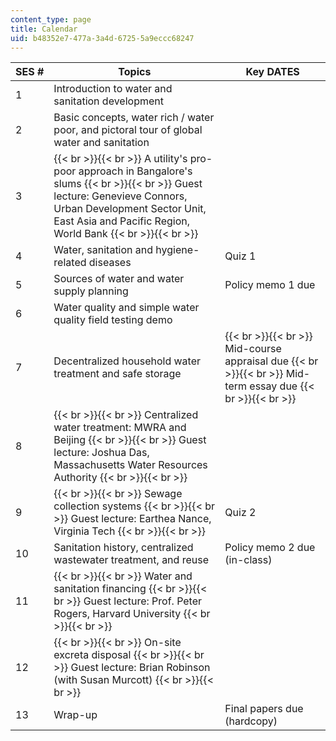 ```yaml
---
content_type: page
title: Calendar
uid: b48352e7-477a-3a4d-6725-5a9eccc68247
---
```


| SES # | Topics | Key DATES |
| --- | --- | --- |
| 1 | Introduction to water and sanitation development | &nbsp; |
| 2 | Basic concepts, water rich / water poor, and pictoral tour of global water and sanitation | &nbsp; |
| 3 |  {{< br >}}{{< br >}} A utility's pro-poor approach in Bangalore's slums {{< br >}}{{< br >}} Guest lecture: Genevieve Connors, Urban Development Sector Unit, East Asia and Pacific Region, World Bank {{< br >}}{{< br >}}  | &nbsp; |
| 4 | Water, sanitation and hygiene-related diseases | Quiz 1 |
| 5 | Sources of water and water supply planning | Policy memo 1 due |
| 6 | Water quality and simple water quality field testing demo | &nbsp; |
| 7 | Decentralized household water treatment and safe storage |  {{< br >}}{{< br >}} Mid-course appraisal due {{< br >}}{{< br >}} Mid-term essay due {{< br >}}{{< br >}}  |
| 8 |  {{< br >}}{{< br >}} Centralized water treatment: MWRA and Beijing {{< br >}}{{< br >}} Guest lecture: Joshua Das, Massachusetts Water Resources Authority {{< br >}}{{< br >}}  | &nbsp; |
| 9 |  {{< br >}}{{< br >}} Sewage collection systems {{< br >}}{{< br >}} Guest lecture: Earthea Nance, Virginia Tech {{< br >}}{{< br >}}  | Quiz 2 |
| 10 | Sanitation history, centralized wastewater treatment, and reuse | Policy memo 2 due (in-class) |
| 11 |  {{< br >}}{{< br >}} Water and sanitation financing {{< br >}}{{< br >}} Guest lecture: Prof. Peter Rogers, Harvard University {{< br >}}{{< br >}}  | &nbsp; |
| 12 |  {{< br >}}{{< br >}} On-site excreta disposal {{< br >}}{{< br >}} Guest lecture: Brian Robinson (with Susan Murcott) {{< br >}}{{< br >}}  | &nbsp; |
| 13 | Wrap-up | Final papers due (hardcopy)